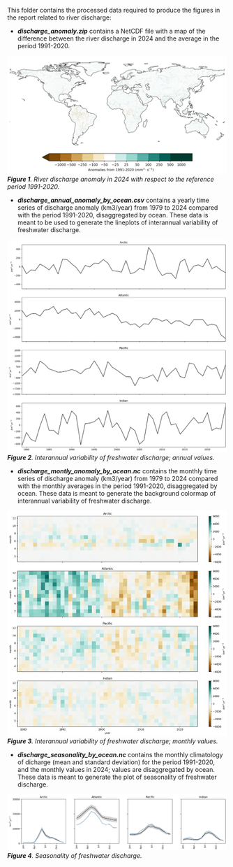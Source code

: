 This folder contains the processed data required to produce the figures in the report related to river discharge:

* ***discharge_anomaly.zip*** contains a NetCDF file with a map of the difference between the river discharge in 2024 and the average in the period 1991-2020.

![2024_anomaly](./plots/map_anomaly.jpg)
***Figure 1**. River discharge anomaly in 2024 with respect to the reference period 1991-2020.*

* ***discharge_annual_anomaly_by_ocean.csv*** contains a yearly time series of discharge anomaly (km3/year) from 1979 to 2024 compared with the period 1991-2020, disaggregated by ocean. These data is meant to be used to generate the lineplots of interannual variability of freshwater discharge.

![Annual_anomaly](./plots/annual_anomaly_by_ocean.jpg)
***Figure 2**. Interannual variability of freshwater discharge; annual values.*

* ***discharge_montly_anomaly_by_ocean.nc*** contains the monthly time series of discharge anomaly (km3/year) from 1979 to 2024 compared with the monthly averages in the period 1991-2020, disaggregated by ocean. These data is meant to generate the background colormap of interannual variability of freshwater discharge.

![Monthly_anomaly](./plots/monthly_anomaly_by_ocean.jpg)
***Figure 3**. Interannual variability of freshwater discharge; monthly values.*

* ***discharge_seasonality_by_ocean.nc*** contains the monthly climatology of dicharge (mean and standard deviation) for the period 1991-2020, and the monthly values in 2024; values are disaggregated by ocean. These data is meant to generate the plot of seasonality of freshwater discharge.

![Seasonality](./plots/seasonality_by_ocean.jpg)
***Figure 4**. Seasonality of freshwater discharge.*